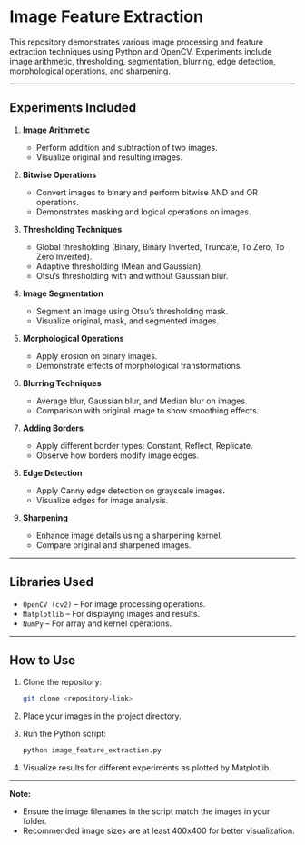 # **Image Feature Extraction**

This repository demonstrates various image processing and feature extraction techniques using Python and OpenCV. Experiments include image arithmetic, thresholding, segmentation, blurring, edge detection, morphological operations, and sharpening.

---

## **Experiments Included**

1. **Image Arithmetic**

   * Perform addition and subtraction of two images.
   * Visualize original and resulting images.

2. **Bitwise Operations**

   * Convert images to binary and perform bitwise AND and OR operations.
   * Demonstrates masking and logical operations on images.

3. **Thresholding Techniques**

   * Global thresholding (Binary, Binary Inverted, Truncate, To Zero, To Zero Inverted).
   * Adaptive thresholding (Mean and Gaussian).
   * Otsu’s thresholding with and without Gaussian blur.

4. **Image Segmentation**

   * Segment an image using Otsu’s thresholding mask.
   * Visualize original, mask, and segmented images.

5. **Morphological Operations**

   * Apply erosion on binary images.
   * Demonstrate effects of morphological transformations.

6. **Blurring Techniques**

   * Average blur, Gaussian blur, and Median blur on images.
   * Comparison with original image to show smoothing effects.

7. **Adding Borders**

   * Apply different border types: Constant, Reflect, Replicate.
   * Observe how borders modify image edges.

8. **Edge Detection**

   * Apply Canny edge detection on grayscale images.
   * Visualize edges for image analysis.

9. **Sharpening**

   * Enhance image details using a sharpening kernel.
   * Compare original and sharpened images.

---

## **Libraries Used**

* `OpenCV (cv2)` – For image processing operations.
* `Matplotlib` – For displaying images and results.
* `NumPy` – For array and kernel operations.

---

## **How to Use**

1. Clone the repository:

   ```bash
   git clone <repository-link>
   ```
2. Place your images in the project directory.
3. Run the Python script:

   ```bash
   python image_feature_extraction.py
   ```
4. Visualize results for different experiments as plotted by Matplotlib.

---

**Note:**

* Ensure the image filenames in the script match the images in your folder.
* Recommended image sizes are at least 400x400 for better visualization.
